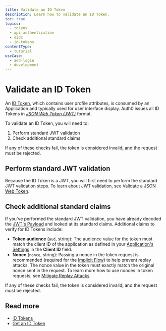 ```yaml
---
title: Validate an ID Token
description: Learn how to validate an ID Token.
toc: true
topics:
  - tokens
  - api-authentication
  - oidc
  - id-tokens
contentType:
  - tutorial
useCase:
  - add-login
  - development
---
```

# Validate an ID Token 

An [ID Token](/tokens/id-token), which contains user profile attributes, is consumed by an Application and typically used for user interface display. Auth0 issues all ID Tokens in <dfn data-key="json-web-token">[JSON Web Token (JWT)](/jwt)</dfn> format.

To validate an ID Token, you will need to:

1. Perform standard JWT validation
2. Check additional standard claims

If any of these checks fail, the token is considered invalid, and the request must be rejected.

## Perform standard JWT validation

Because the ID Token is a JWT, you will first need to perform the standard JWT validation steps. To learn about JWT validation, see [Validate a JSON Web Token](/tokens/guides/jwt/validate-jwt).

## Check additional standard claims

If you've performed the standard JWT validation, you have already decoded the [JWT's Payload](/tokens/reference/jwt/jwt-structure#payload) and looked at its standard claims. Additional claims to verify for ID Tokens include:

* **Token audience** (`aud`, string): The audience value for the token must match the client ID of the application as defined in your [Application's Settings](${manage_url}/#/applications) in the **Client ID** field.
* **Nonce** (`nonce`, string): Passing a nonce in the token request is recommended (required for the [Implicit Flow](/flows/concepts/implicit)) to help prevent replay attacks. The nonce value in the token must exactly match the original nonce sent in the request. To learn more how to use nonces in token requests, see [Mitigate Replay Attacks](/api-auth/tutorials/nonce).

If any of these checks fail, the token is considered invalid, and the request must be rejected.

## Read more

* [ID Tokens](/tokens/id-token)
* [Get an ID Token](/tokens/guides/id-token/get-id-tokens)
